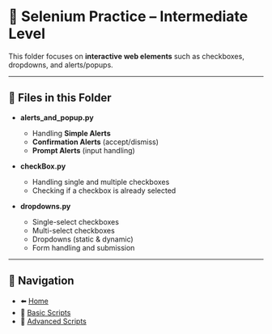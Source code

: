 # 📗 Selenium Practice – Intermediate Level  

This folder focuses on **interactive web elements** such as checkboxes, dropdowns, and alerts/popups.  

---

## 📂 Files in this Folder  

- **alerts_and_popup.py**  
  - Handling **Simple Alerts**  
  - **Confirmation Alerts** (accept/dismiss)  
  - **Prompt Alerts** (input handling)  

- **checkBox.py**  
  - Handling single and multiple checkboxes  
  - Checking if a checkbox is already selected  

- **dropdowns.py**  
  - Single-select checkboxes  
  - Multi-select checkboxes  
  - Dropdowns (static & dynamic)  
  - Form handling and submission  

---

## 🔗 Navigation  

- ⬅️ [Home](../)  
- 🔹 [Basic Scripts](../Basic/README.md)  
- 🔹 [Advanced Scripts](../Advanced/README.md)  

